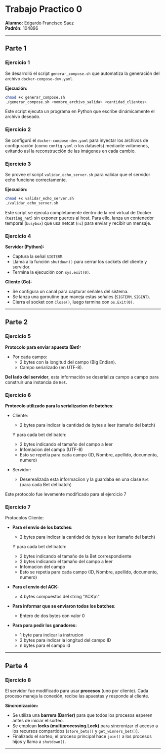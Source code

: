 # Trabajo Practico 0

**Alumno:** Edgardo Francisco Saez  
**Padrón:** 104896

---

## Parte 1

### Ejercicio 1

Se desarrolló el script `generar_compose.sh` que automatiza la generación del archivo `docker-compose-dev.yaml`.

**Ejecución:**

```bash
chmod +x generar_compose.sh
./generar_compose.sh <nombre_archivo_salida> <cantidad_clientes>
```

Este script ejecuta un programa en Python que escribe dinámicamente el archivo deseado.


### Ejercicio 2

Se configuró el `docker-compose-dev.yaml` para inyectar los archivos de configuración (como `config.yaml` o los datasets) mediante volúmenes, evitando así la reconstrucción de las imágenes en cada cambio.

### Ejercicio 3
Se provee el script `validar_echo_server.sh` para validar que el servidor echo funcione correctamente.

**Ejecución:**

```bash
chmod +x validar_echo_server.sh
./validar_echo_server.sh
```

Este script se ejecuta completamente dentro de la red virtual de Docker (`testing_net`) sin exponer puertos al host. Para ello, lanza un contenedor temporal (`busybox`) que usa netcat (`nc`) para enviar y recibir un mensaje.

### Ejercicio 4

**Servidor (Python):**

- Captura la señal `SIGTERM`.
- Llama a la función `shutdown()` para cerrar los sockets del cliente y servidor.
- Termina la ejecución con `sys.exit(0)`.

**Cliente (Go):**

- Se configura un canal para capturar señales del sistema.
- Se lanza una goroutine que maneja estas señales (`SIGTERM`, `SIGINT`).
- Cierra el socket con `Close()`, luego termina con `os.Exit(0)`.

---

## Parte 2

### Ejercicio 5

**Protocolo para enviar apuesta (Bet):**

- Por cada campo:
  - 2 bytes con la longitud del campo (Big Endian).
  - Campo serializado (en UTF-8).

**Del lado del servidor**, esta información se deserializa campo a campo para construir una instancia de `Bet`.

### Ejercicio 6

__Protocolo utilizado para la serializacion de batches__:

- Cliente: 
    * 2 bytes para indicar la cantidad de bytes a leer (tamaño del batch)

    Y para cada bet del batch:
    * 2 bytes indicando el tamaño del campo a leer
    * Infomacion del campo (UTF-8)
    * Esto se repetia para cada campo (ID, Nombre, apellido, documento, numero)

- Servidor:
    * Deserealizada esta informaciion y la guardaba en una clase `Bet` (para cada Bet del batch)

Este protocolo fue levemente modificado para el ejercicio 7

### Ejercicio 7

 Protocolos Cliente: 

- __Para el envio de los batches:__

    * 2 bytes para indicar la cantidad de bytes a leer (tamaño del batch)

    Y para cada bet del batch:
    * 2 bytes indicando el tamaño de la Bet correspondiente
    * 2 bytes indicando el tamaño del campo a leer
    * Infomacion del campo 
    * Esto se repetia para cada campo (ID, Nombre, apellido, documento, numero)

- __Para el envio del ACK:__

    * 4 bytes compuestos del string "ACK\n"

- __Para informar que se enviaron todos los batches:__
    * Entero de dos bytes con valor 0

- __Para para pedir los ganadores:__
    * 1 byte para indicar la instrucion
    * 2 bytes para indicar la longitud del campo ID 
    * n bytes para el campo id

---

## Parte 4

### Ejercicio 8

El servidor fue modificado para usar **procesos** (uno por cliente). Cada proceso maneja la conexión, recibe las apuestas y responde al cliente.

**Sincronización:**

- Se utiliza una **barrera (Barrier)** para que todos los procesos esperen antes de iniciar el sorteo.
- Se emplean **locks (multiprocessing.Lock)** para sincronizar el acceso a los recursos compartidos (`store_bets()` y `get_winners_bet()`).
- Finalizado el sorteo, el proceso principal hace `join()` a los procesos hijos y llama a `shutdown()`.

---
